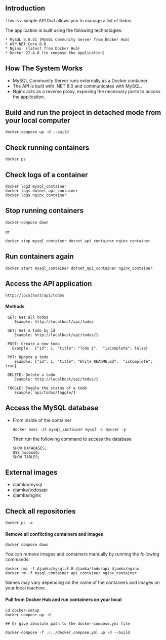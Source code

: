 ## Introduction

This is a simple  API  that allows you to manage a list of todos. <br>

The application is built using the following technologies:

	* MySQL 8.0.41 (MySQL Community Server from Docker Hub)
	* ASP.NET Core 8.0
	* Nginx  (latest from Docker Hub)
	* Docker 27.4.0 (to compose the application)

## How The System Works

* MySQL Community Server runs externally as a Docker container.<br/>
* The API is built with .NET 8.0 and communicates with MySQL.
* Nginx acts as a reverse proxy, exposing the necessary ports to access the application.



## Build and run the project in detached mode from your local computer
```
docker-compose up -d --build
```
## Check running containers
```
docker ps
```
## Check logs of a container
```
docker logd mysql_container
docker logs dotnet_api_container
docker logs nginx_container
```
## Stop running containers
```
docker-compose down
```
or 

```
docker stop mysql_container dotnet_api_container nginx_container
```
## Run containers again
```
docker start mysql_container dotnet_api_container nginx_container
```
## Access the API application
```	
http://localhost/api/todos
```
#### Methods

	 GET: Get all todos
		Example: http://localhost/api/todos
		 
	 GET: Get a todo by id
		Example: http://localhost/api/todos/1
		
	 POST: Create a new todo
	   Example:  {"id": 1, "title": "Todo 1",  "isComplete": false}
			
	 PUT: Update a todo
		Example: {"id": 1, "title": "Write README.md",  "isComplete": true}
	 
	 DELETE: Delete a todo
		Example: http://localhost/api/todos/1

	 TOGGLE: Toggle the status of a todo
		Example: api/todos/toggle/1
	   
## Access the MySQL database 

* From inside of the container

   ```docker exec -it mysql_container mysql -u myuser -p```
  
  Then run the following command to access the database

   ```
  SHOW DATABASES;
  USE todosdb;
   SHOW TABLES;
   ```

## External images

  * djamka/mysql
  * djamka/todosapi 
  * djamka/nginx

  ## Check all repositories
  ```
  docker ps -a
  ```
  #### Remove all conflicting containers and images
  ```
  docker compose down

  ```
  You can remove images and containers manually by running the following commands:
  ```
  docker rmi -f djamka/mysql:8.0 djamka/todosapi djamka/nginx
  docker rm -f mysql_container api_container nginx_container
  ```
  Names may vary depending on the name of the containers and images on your local machine.
 
 #### Pull from Docker Hub and run containers on your local 
	
	cd docker-setup
    docker-compose up -d
	
	## Or give absolute path to the docker-compose.yml file
	
	docker-compose -f ./../docker_compose.yml up -d --build